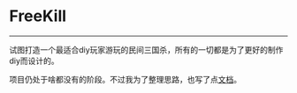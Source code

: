 # FreeKill

___

试图打造一个最适合diy玩家游玩的民间三国杀，所有的一切都是为了更好的制作diy而设计的。

项目仍处于啥都没有的阶段。不过我为了整理思路，也写了点[文档](./doc/index.md)。
